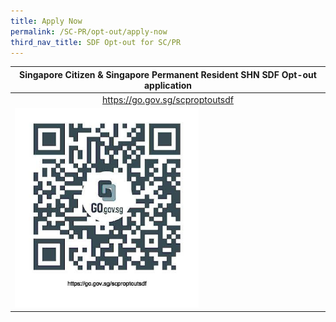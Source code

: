 ```yaml
---
title: Apply Now
permalink: /SC-PR/opt-out/apply-now
third_nav_title: SDF Opt-out for SC/PR
---
```


<table>
  <thead>
    <tr>
      <th style="text-align:center;">Singapore Citizen & Singapore Permanent Resident SHN SDF Opt-out application</th>
    </tr>
  </thead>
  <tbody>
    <tr>
      <td style="text-align:center;"><a href="https://go.gov.sg/scproptoutsdf">https://go.gov.sg/scproptoutsdf</a></td>
    </tr>
    <tr>
      <td><a href="https://go.gov.sg/scproptoutsdf"><img src="/images/scproptoutsdf.jpg" alt="https://go.gov.sg/scproptoutsdf" title="https://go.gov.sg/scproptoutsdf" style="width:60%;"></a></td>
    </tr>
  </tbody>
</table>
